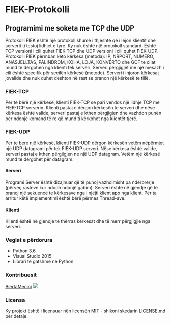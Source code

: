 # FIEK-Protokolli
## Programimi me soketa me TCP dhe UDP 
Protokolli FIEK është një protokoll shumë i thjeshtë që i lejon klientit dhe serverit ti testoj lidhjet e tyre. Ky nuk
është një protokoll standard. Është TCP versioni i cili quhet FIEK-TCP dhe UDP versioni i cili quhet FIEK-UDP.
Protokolli FIEK përmban këto kërkesa (metoda): IP, NRPORT, NUMERO, ANASJELLTAS, PALINDROM, KOHA, LOJA,
KONVERTO dhe GCF te cilat mund te dërgohen nga klienti tek serveri. Serveri përgjigjet me një mesazh i cili është
specifik për secilën kërkesë (metode). Serveri i injoron kërkesat jovalide dhe nuk duhet dështon në rast
se pranon një kërkesë te tillë.
### FIEK-TCP
Për të bërë një kërkesë, klienti FIEK-TCP se pari vendos një lidhje TCP me FIEK-TCP serverin.
Klienti pastaj e dërgon kërkesën te serveri dhe nëse kërkesa është valide, serveri pastaj e kthen përgjigjen dhe
vazhdon punën për ndonjë komand të re që mund ti kërkohet nga klientët tjerë.
### FIEK-UDP 
Për te bere një kërkesë, klienti FIEK-UDP dërgon kërkesën vetëm nëpërmjet një UDP
datagrami për tek FIEK-UDP serveri. Nëse kërkesa është valide, serveri pastaj e kthen përgjigjen ne një UDP
datagram. Vetëm një kërkesë mund te dërgohet për datagram.
#### Serveri
Programi Server është dizajnuar që të punoj vazhdimisht pa ndërprerje (përveç rasteve kur ndodh ndonjë
gabim). Serveri është në gjendje që të pranoj një sekuencë te kërkesave nga i njëjti klient apo nga klient. Për ta arritur këtë implementimi është bërë përmes Thread-ave.
#### Klienti
Klienti është në gjendje të thërras kërkesat dhe të merr përgjigjie nga serveri. 

### Veglat e përdorura
* Python 3.6
* Visual Studio 2015
* Librari të gatshme në Python 

### Kontribuesit 
[BlertaMecini](https://github.com/BlertaMecini)
<a href="https://github.com/BlertaMecini/FIEK-protokolli/graphs/contributors">
<img src="https://contrib.rocks/image?repo=FIEK-protokolli/INT20_21_Gr16">
</a>
### Licensa 
Ky projekt është i licensuar nën licensën MIT - shikoni skedarin [LICENSE.md](https://github.com/BlertaMecini/FIEK-Protokolli/blob/main/LICENSE) për detaje.

